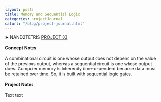 ```yaml
---
layout: posts
title: Memory and Sequential Logic
categories: projectJournal
caturl: "/blog/project-journal.html"
---
```

➤ NAND2TETRIS <a href="https://github.com/wangzi190/nand2tetris/tree/master/03" target="_blank"><u>P</u>ROJECT 03</a>
<br><br><b>Concept Notes</b>
<br><br>
A combinational circuit is one whose output does not depend on the value of the previous output, whereas a sequential circuit is one whose output does. Computer memory is inherently time-dependent because data must be retained over time. So, it is built with sequential logic gates.
<br><br><b>Project Notes</b>
<br><br>Text text
